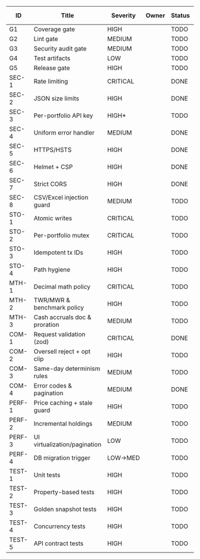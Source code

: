 | ID      | Title                            | Severity | Owner | Status       | Branch            | PR | Evidence (CI) |
|---------|----------------------------------|----------|-------|--------------|-------------------|----|---------------|
| G1      | Coverage gate                    | HIGH     |       | TODO         |                   |    |               |
| G2      | Lint gate                        | MEDIUM   |       | TODO         |                   |    |               |
| G3      | Security audit gate              | MEDIUM   |       | TODO         |                   |    |               |
| G4      | Test artifacts                   | LOW      |       | TODO         |                   |    |               |
| G5      | Release gate                     | HIGH     |       | TODO         |                   |    |               |
| SEC-1   | Rate limiting                    | CRITICAL |       | DONE         | feat/security-hardening | [Compare](https://github.com/cortega26/portfolio-manager-server/compare/main...feat/security-hardening) |               |
| SEC-2   | JSON size limits                 | HIGH     |       | DONE         | feat/security-hardening | [Compare](https://github.com/cortega26/portfolio-manager-server/compare/main...feat/security-hardening) |               |
| SEC-3   | Per-portfolio API key            | HIGH*    |       | TODO         |                   |    |               |
| SEC-4   | Uniform error handler            | MEDIUM   |       | DONE         | feat/security-hardening | [Compare](https://github.com/cortega26/portfolio-manager-server/compare/main...feat/security-hardening) |               |
| SEC-5   | HTTPS/HSTS                       | HIGH     |       | DONE         | feat/security-hardening | [Compare](https://github.com/cortega26/portfolio-manager-server/compare/main...feat/security-hardening) |               |
| SEC-6   | Helmet + CSP                     | HIGH     |       | DONE         | feat/security-hardening | [Compare](https://github.com/cortega26/portfolio-manager-server/compare/main...feat/security-hardening) |               |
| SEC-7   | Strict CORS                      | HIGH     |       | DONE         | feat/security-hardening | [Compare](https://github.com/cortega26/portfolio-manager-server/compare/main...feat/security-hardening) |               |
| SEC-8   | CSV/Excel injection guard        | MEDIUM   |       | TODO         |                   |    |               |
| STO-1   | Atomic writes                    | CRITICAL |       | TODO         |                   |    |               |
| STO-2   | Per-portfolio mutex              | CRITICAL |       | TODO         |                   |    |               |
| STO-3   | Idempotent tx IDs                | HIGH     |       | TODO         |                   |    |               |
| STO-4   | Path hygiene                     | HIGH     |       | TODO         |                   |    |               |
| MTH-1   | Decimal math policy              | CRITICAL |       | TODO         |                   |    |               |
| MTH-2   | TWR/MWR & benchmark policy       | HIGH     |       | TODO         |                   |    |               |
| MTH-3   | Cash accruals doc & proration    | MEDIUM   |       | TODO         |                   |    |               |
| COM-1   | Request validation (zod)         | CRITICAL |       | DONE         | feat/com-validation | [Compare](https://github.com/cortega26/portfolio-manager-server/compare/main...feat/com-validation) | Local: lint/test |
| COM-2   | Oversell reject + opt clip       | HIGH     |       | TODO         |                   |    |               |
| COM-3   | Same-day determinism rules       | MEDIUM   |       | TODO         |                   |    |               |
| COM-4   | Error codes & pagination         | MEDIUM   |       | DONE         | feat/com-validation | [Compare](https://github.com/cortega26/portfolio-manager-server/compare/main...feat/com-validation) | Local: lint/test |
| PERF-1  | Price caching + stale guard      | HIGH     |       | TODO         |                   |    |               |
| PERF-2  | Incremental holdings             | MEDIUM   |       | TODO         |                   |    |               |
| PERF-3  | UI virtualization/pagination     | LOW      |       | TODO         |                   |    |               |
| PERF-4  | DB migration trigger             | LOW→MED  |       | TODO         |                   |    |               |
| TEST-1  | Unit tests                       | HIGH     |       | TODO         |                   |    |               |
| TEST-2  | Property-based tests             | HIGH     |       | TODO         |                   |    |               |
| TEST-3  | Golden snapshot tests            | HIGH     |       | TODO         |                   |    |               |
| TEST-4  | Concurrency tests                | HIGH     |       | TODO         |                   |    |               |
| TEST-5  | API contract tests               | HIGH     |       | TODO         |                   |    |               |

